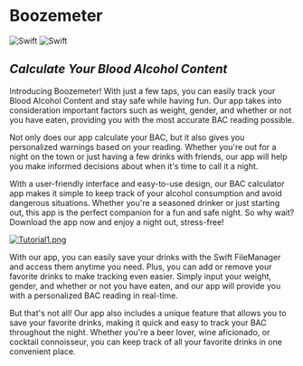 # Boozemeter

![Swift](https://img.shields.io/badge/iOS%20-15-green)
![Swift](https://img.shields.io/badge/swift-F54A2A?style=for-the-badge&logo=swift&logoColor=white)

## _Calculate Your Blood Alcohol Content_


 
Introducing Boozemeter! With just a few taps, you can easily track your Blood Alcohol Content and stay safe while having fun. Our app takes into consideration important factors such as weight, gender, and whether or not you have eaten, providing you with the most accurate BAC reading possible.

Not only does our app calculate your BAC, but it also gives you personalized warnings based on your reading. Whether you're out for a night on the town or just having a few drinks with friends, our app will help you make informed decisions about when it's time to call it a night.

With a user-friendly interface and easy-to-use design, our BAC calculator app makes it simple to keep track of your alcohol consumption and avoid dangerous situations. Whether you're a seasoned drinker or just starting out, this app is the perfect companion for a fun and safe night. So why wait? Download the app now and enjoy a night out, stress-free!

[![Tutorial1.png](https://i.postimg.cc/JnDW12qP/Tutorial1.png)](https://postimg.cc/njJW2TND)

With our app, you can easily save your drinks with the Swift FileManager and access them anytime you need. Plus, you can add or remove your favorite drinks to make tracking even easier. Simply input your weight, gender, and whether or not you have eaten, and our app will provide you with a personalized BAC reading in real-time.

But that's not all! Our app also includes a unique feature that allows you to save your favorite drinks, making it quick and easy to track your BAC throughout the night. Whether you're a beer lover, wine aficionado, or cocktail connoisseur, you can keep track of all your favorite drinks in one convenient place.
